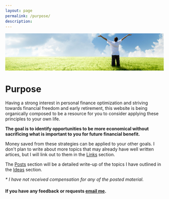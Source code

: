 ```yaml
---
layout: page
permalink: /purpose/
description:  
---
```


![Green pastures](/images/Moneybanner.jpg "Green pastures")

# Purpose

Having a strong interest in personal finance optimization and striving towards financial freedom and early retirement, this website is being organically composed to be a resource for you to consider applying these principles to your own life.

**The goal is to identify opportunities to be more economical without sacrificing what is important to you for future financial benefit.**

Money saved from these strategies can be applied to your other goals.  I don't plan to write about more topics that may already have well written artices, but I will link out to them in the [Links](/links/) section.

The [Posts](/) section will be a detailed write-up of the topics I have outlined in the [Ideas](/ideas/) section.

*\* I have not received compensation for any of the posted material.*


#### If you have any feedback or requests [email me](mailto:contact@frugaldime.com).
